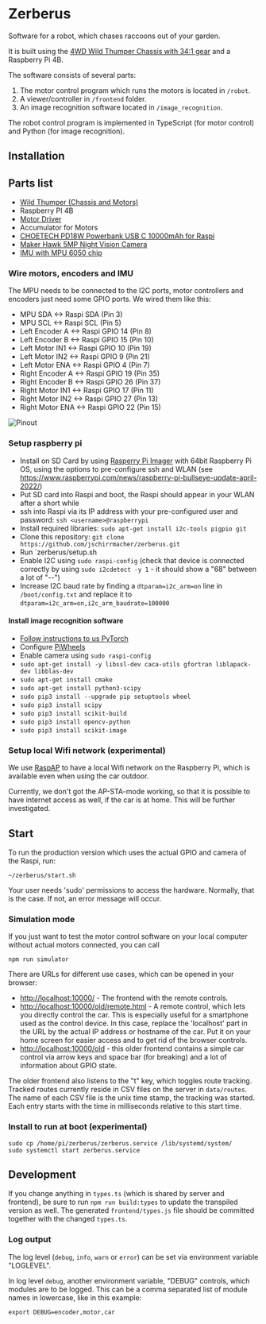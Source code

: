 # Zerberus

Software for a robot, which chases raccoons out of your garden.

It is built using the [4WD Wild Thumper Chassis with 34:1 gear](https://www.pololu.com/product/1566) and a Raspberry Pi 4B.

The software consists of several parts:

1. The motor control program which runs the motors is located in `/robot`.
2. A viewer/controller in `/frontend` folder.
3. An image recognition software located in `/image_recognition`.

The robot control program is implemented in TypeScript (for motor control) and Python (for image recognition).

## Installation

## Parts list

- [Wild Thumper (Chassis and Motors)](https://www.pololu.com/product/1566)
- Raspberry PI 4B
- [Motor Driver](https://www.handsontec.com/dataspecs/module/7A-160W%20motor%20control.pdf)
- Accumulator for Motors
- [CHOETECH PD18W Powerbank USB C 10000mAh for Raspi](https://www.choetech.com/product/b622-10000mah-5v-2.4a-portable-power-bank-black.html)
- [Maker Hawk 5MP Night Vision Camera](https://www.amazon.de/gp/product/B071718FDK/)
- [IMU with MPU 6050 chip](https://www.conrad.de/de/p/joy-it-mpu6050-beschleunigungs-sensor-1-st-passend-fuer-entwicklungskits-micro-bit-arduino-raspberry-pi-rock-pi-2136256.html)

### Wire motors, encoders and IMU

The MPU needs to be connected to the I2C ports, motor controllers and encoders just need some GPIO ports. We wired them like this:

- MPU SDA <-> Raspi SDA (Pin 3)
- MPU SCL <-> Raspi SCL (Pin 5)
- Left Encoder A <-> Raspi GPIO 14 (Pin 8)
- Left Encoder B <-> Raspi GPIO 15 (Pin 10)
- Left Motor IN1 <-> Raspi GPIO 10 (Pin 19)
- Left Motor IN2 <-> Raspi GPIO 9 (Pin 21)
- Left Motor ENA <-> Raspi GPIO 4 (Pin 7)
- Right Encoder A <-> Raspi GPIO 19 (Pin 35)
- Right Encoder B <-> Raspi GPIO 26 (Pin 37)
- Right Motor IN1 <-> Raspi GPIO 17 (Pin 11)
- Right Motor IN2 <-> Raspi GPIO 27 (Pin 13)
- Right Motor ENA <-> Raspi GPIO 22 (Pin 15)

![Pinout](./pinout.drawio.svg)

### Setup raspberry pi

- Install on SD Card by using [Rasperry Pi Imager](https://www.raspberrypi.org/software/) with 64bit Raspberry Pi OS, using the options to pre-configure ssh and WLAN (see https://www.raspberrypi.com/news/raspberry-pi-bullseye-update-april-2022/)
- Put SD card into Raspi and boot, the Raspi should appear in your WLAN after a short while
- ssh into Raspi via its IP address with your pre-configured user and password: `ssh <username>@raspberrypi`
- Install required libraries: `sudo apt-get install i2c-tools pigpio git`
- Clone this repository: `git clone https://github.com/jschirrmacher/zerberus.git`
- Run `zerberus/setup.sh
- Enable I2C using `sudo raspi-config` (check that device is connected correctly by using `sudo i2cdetect -y 1` - it should show a "68" between a lot of "--")
- Increase I2C baud rate by finding a `dtparam=i2c_arm=on` line in `/boot/config.txt` and replace it to `dtparam=i2c_arm=on,i2c_arm_baudrate=100000`

#### Install image recognition software

- [Follow instructions to us PyTorch](https://mathinf.eu/pytorch/arm64/)
- Configure [PiWheels](https://www.piwheels.org/)
- Enable camera using `sudo raspi-config`
- `sudo apt-get install -y libssl-dev caca-utils gfortran liblapack-dev libblas-dev`
- `sudo apt-get install cmake`
- `sudo apt-get install python3-scipy`
- `sudo pip3 install --upgrade pip setuptools wheel`
- `sudo pip3 install scipy`
- `sudo pip3 install scikit-build`
- `sudo pip3 install opencv-python`
- `sudo pip3 install scikit-image`

### Setup local Wifi network (experimental)

We use [RaspAP](https://raspap.com/) to have a local Wifi network on the Raspberry Pi, which is available
even when using the car outdoor.

Currently, we don't got the AP-STA-mode working, so that it is possible to have internet access as well, if the car is at home. This will be further investigated.

## Start

To run the production version which uses the actual GPIO and camera of the Raspi, run:

    ~/zerberus/start.sh

Your user needs 'sudo' permissions to access the hardware. Normally, that is the case. If not, an error message will occur.

### Simulation mode

If you just want to test the motor control software on your local computer without actual motors connected, you can call

    npm run simulator

There are URLs for different use cases, which can be opened in your browser:

- [http://localhost:10000/](http://localhost:10000/) - The frontend with the remote controls.
- [http://localhost:10000/old/remote.html](http://localhost:10000/old/remote.html) - A remote control, which lets you directly control the car. This is especially useful for a smartphone used as the control device. In this case, replace the 'localhost' part in the URL by the actual IP address or hostname of the car. Put it on your home screen for easier access and to get rid of the browser controls.
- [http://localhost:10000/old](http://localhost:10000/old) - this older frontend contains a simple car control via arrow keys and space bar (for breaking) and a lot of information about GPIO state.

The older frontend also listens to the "t" key, which toggles route tracking. Tracked routes currently reside in CSV files on the server in `data/routes`. The name of each CSV file is the unix time stamp, the tracking was started. Each entry starts with the time in milliseconds relative to this start time.

### Install to run at boot (experimental)

    sudo cp /home/pi/zerberus/zerberus.service /lib/systemd/system/
    sudo systemctl start zerberus.service

## Development

If you change anything in `types.ts` (which is shared by server and frontend), be sure to run `npm run build:types` to update the transpiled version as well. The generated `frontend/types.js` file should be committed together with the changed `types.ts`.

### Log output

The log level (`debug`, `info`, `warn` or `error`) can be set via environment variable "LOGLEVEL".

In log level `debug`, another environment variable, "DEBUG" controls, which modules are to be logged. This can be a comma separated list of module names in lowercase, like in this example:

    export DEBUG=encoder,motor,car
